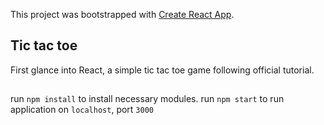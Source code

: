 This project was bootstrapped with [Create React App](https://github.com/facebook/create-react-app).

## Tic tac toe
First glance into React, a simple tic tac toe game following official tutorial.

##
run `npm install` to install necessary modules.
run `npm start` to run application on `localhost`, port `3000`

